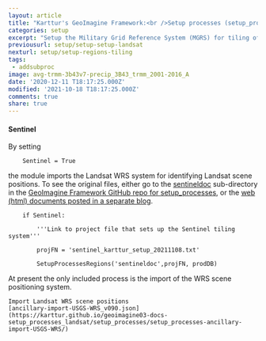 ```yaml
---
layout: article
title: "Karttur's GeoImagine Framework:<br />Setup processes (setup_processes)<br />Part 8 Sentinel satellite data & MGRS tiling"
categories: setup
excerpt: "Setup the Military Grid Reference System (MGRS) for tiling of sentinel satellite data"
previousurl: setup/setup-setup-landsat
nexturl: setup/setup-regions-tiling
tags:
 - addsubproc
image: avg-trmm-3b43v7-precip_3B43_trmm_2001-2016_A
date: '2020-12-11 T18:17:25.000Z'
modified: '2021-10-18 T18:17:25.000Z'
comments: true
share: true
---
```

<script src="https://karttur.github.io/common/assets/js/karttur/togglediv.js"></script>


#### Sentinel

By setting

```
    Sentinel = True
```

the module imports the Landsat WRS system for identifying Landsat scene positions. To see the original files, either go to the [sentineldoc](https://github.com/karttur/geoimagine03-setup_processes/tree/main/regiondoc) sub-directory in the [GeoImagine Framework GitHub repo for setup_processes](https://github.com/karttur/geoimagine03-setup_processes), or the [web (html) documents posted in a separate blog](https://karttur.github.io/geoimagine03-docs-setup_processes_sentinel/).


```
    if Sentinel:

        '''Link to project file that sets up the Sentinel tiling system'''

        projFN = 'sentinel_karttur_setup_20211108.txt'

        SetupProcessesRegions('sentineldoc',projFN, prodDB)
```

At present the only included process is the import of the WRS scene positioning system.

```
Import Landsat WRS scene positions
[ancillary-import-USGS-WRS_v090.json](https://karttur.github.io/geoimagine03-docs-setup_processes_landsat/setup_processes/setup_processes-ancillary-import-USGS-WRS/)
```
